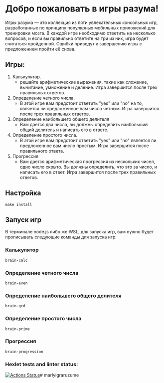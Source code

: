 # Добро пожаловать в игры разума!

Игры разума — это коллекция из пяти увлекательных консольных игр, разработанных по принципу популярных мобильных приложений для тренировки мозга. В каждой игре необходимо ответить на несколько вопросов, и если вы правильно ответите на три из них, игра будет считаться пройденной. Ошибки приведут к завершению игры с предложением пройти её снова.

## Игры:
1. Калькулятор. 
    - решайте арифметические выражения, такие как сложение, вычитание, умножение и деление. Игра завершится после трех правильных ответов.
2. Определение четного числа.
    - В этой игре вам предстоит ответить "yes" или "no" на то, является ли предложенное вам число четным. Игра завершится после трех правильных ответов. 
3. Определение наибольшего общего делителя
    - Вам дается два числа, вы должны определить наибольший общий делитель и написать его в ответе.
4. Определение простого числа.
    - В этой игре вам предстоит ответить "yes" или "no" является ли предложенное вам число простым. Игра завершится после правильного ответа.
5. Прогрессия
    - Вам дается арифметическая прогрессия из нескольких чисел, одно число скрыто. Вы должны определить, что это за число, и написать его в ответ. Игра завершится после трех правильных ответов.

## Настройка

```
make install
```

## Запуск игр
В терминале node.js либо же WSL, для запуска игр, вам нужно будет прописывать следующие команды для запуска игр:
### Калькулятор 

```
brain-calc 
```

### Определение четного числа

```
brain-even
```

### Определение наибольшего общего делителя

```
brain-gcd
```

### Определение простого числа

```
brain-prime
```

### Прогрессия

```
brain-progression
```


### Hexlet tests and linter status:
[![Actions Status](https://github.com/marlyfucku/frontend-project-44/actions/workflows/hexlet-check.yml/badge.svg)](https://github.com/marlyfucku/frontend-project-44/actions)# marlyigraruzume
